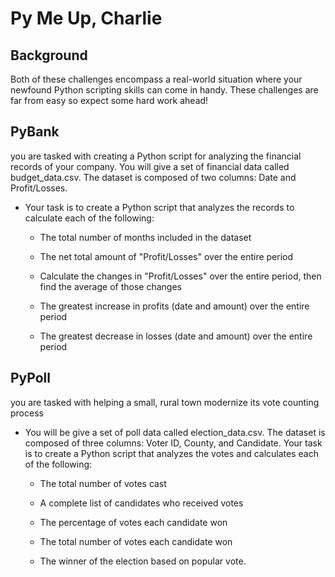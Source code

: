 # Py Me Up, Charlie

## Background
Both of these challenges encompass a real-world situation where your newfound Python scripting skills can come in handy. These challenges are far from easy so expect some hard work ahead!

## PyBank
you are tasked with creating a Python script for analyzing the financial records of your company. You will give a set of financial data called budget_data.csv. The dataset is composed of two columns: Date and Profit/Losses.

* Your task is to create a Python script that analyzes the records to calculate each of the following:


  * The total number of months included in the dataset


  * The net total amount of "Profit/Losses" over the entire period


  * Calculate the changes in "Profit/Losses" over the entire period, then find the average of those changes


  * The greatest increase in profits (date and amount) over the entire period


  * The greatest decrease in losses (date and amount) over the entire period

## PyPoll

you are tasked with helping a small, rural town modernize its vote counting process

* You will be give a set of poll data called election_data.csv. The dataset is composed of three columns: Voter ID, County, and Candidate. Your task is to create a Python script that analyzes the votes and calculates each of the following:

  * The total number of votes cast


  * A complete list of candidates who received votes


  * The percentage of votes each candidate won


  * The total number of votes each candidate won


  * The winner of the election based on popular vote.


